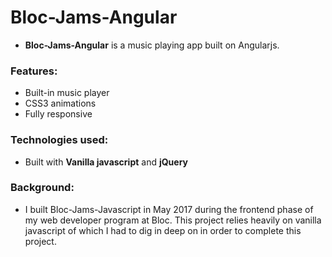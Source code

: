 # Bloc-Jams-Angular

- **Bloc-Jams-Angular** is a music playing app built on Angularjs.

### Features:

- Built-in music player
- CSS3 animations
- Fully responsive

### Technologies used:

- Built with **Vanilla javascript** and **jQuery**

### Background:

- I built Bloc-Jams-Javascript in May 2017 during the frontend phase of my web developer program at Bloc. This project relies heavily on vanilla javascript of which I had to dig in deep on in order to complete this project.

